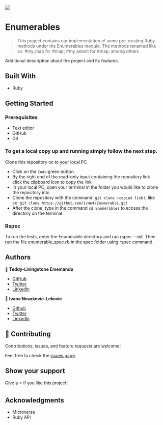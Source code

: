 ![](https://img.shields.io/badge/Microverse-blueviolet)

# Enumerables

> This project contains our implementation of some pre-existing Ruby methods under the Enumerables module. The methods renamed like so: #my_map for #map; #my_select for #map; among others

Additional description about the project and its features.

## Built With

- Ruby

## Getting Started

### Prerequisites

- Text editor
- GitHub
- Git

### To get a local copy up and running simply follow the next step.

Clone this repository on to your local PC
- Click on the `Code` green button
- By the right end of the read-only input containing the repository link click the clipboard icon to copy the link
- In your local PC, open your terminal in the folder you would like to clone the repository into
- Clone the repository with the command: `git clone (copied link)`; like so: `git clone https://github.com/1v4n4/Enumerable.git`
- After the clone, type in the command `cd Enumerables` to access the directory on the terminal

### Rspec

To run the tests, enter the Enumerable directory and run rspec --init. Then run the file enumerable_spec.rb in the spec folder using rspec command.

## Authors

👤 **Teddy-Livingstone Ememandu**

- [GitHub](https://github.com/TedLivist)
- [Twitter](https://twitter.com/iamxted)
- [LinkedIn](https://linkedin.com/in/tememandu)

👤 **Ivana Novakovic-Lekovic**

- [Github](https://github.com/1v4n4)
- [Twitter](https://twitter.com/codeIv1)
- [LinkedIn](https://www.linkedin.com/in/ivana-novakovic-lekovic/)

## 🤝 Contributing

Contributions, issues, and feature requests are welcome!

Feel free to check the [issues page](https://github.com/1v4n4/Enumerable/issues).

## Show your support

Give a ⭐️ if you like this project!

## Acknowledgments

- Microverse
- Ruby API
